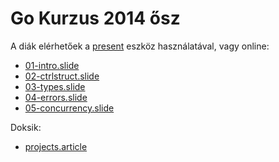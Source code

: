 # Go Kurzus 2014 ősz

A diák elérhetőek a [present](http://godoc.org/code.google.com/p/go.tools/cmd/present) eszköz használatával, vagy online:

- [01-intro.slide](http://go-talks.appspot.com/github.com/SZTEGoKurzus/2014-slides/01-intro.slide)
- [02-ctrlstruct.slide](http://go-talks.appspot.com/github.com/SZTEGoKurzus/2014-slides/02-ctrlstruct.slide)
- [03-types.slide](http://go-talks.appspot.com/github.com/SZTEGoKurzus/2014-slides/03-types.slide)
- [04-errors.slide](http://go-talks.appspot.com/github.com/SZTEGoKurzus/2014-slides/04-errors.slide)
- [05-concurrency.slide](http://go-talks.appspot.com/github.com/SZTEGoKurzus/2014-slides/05-concurrency.slide)

Doksik:

- [projects.article](http://go-talks.appspot.com/github.com/SZTEGoKurzus/2014-slides/projects.article)

